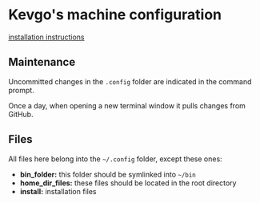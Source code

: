 # Kevgo's machine configuration

[installation instructions](install.md)


## Maintenance

Uncommitted changes in the `.config` folder are indicated in the command prompt.

Once a day,
when opening a new terminal window
it pulls changes from GitHub.


## Files

All files here belong into the `~/.config` folder, except these ones:
- __bin_folder:__ this folder should be symlinked into `~/bin`
- __home_dir_files:__ these files should be located in the root directory
- __install:__ installation files

